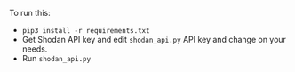 To run this:
- `pip3 install -r requirements.txt`
- Get Shodan API key and edit `shodan_api.py` API key and change on your needs.
- Run `shodan_api.py`